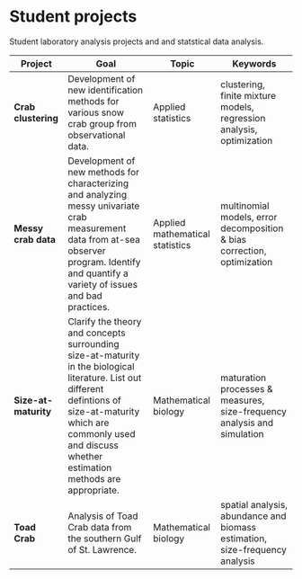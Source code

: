 # Student projects

Student laboratory analysis projects and and statstical data analysis. 


| Project               | Goal                                                                                                                           | Topic              | Keywords 
| --------------------- | ------------------------------------------------------------------------------------------------------------------------------ | -------------------| ----------------------------------------------------------------------------
| **Crab clustering**   | Development of new identification methods for various snow crab group from observational data.                                 | Applied statistics | clustering, finite mixture models, regression analysis, optimization
| **Messy crab data**   | Development of new methods for characterizing and analyzing messy univariate crab measurement data from at-sea observer program. Identify and quantify a variety of issues and bad practices. | Applied mathematical statistics | multinomial models, error decomposition & bias correction, optimization
| **Size-at-maturity**  | Clarify the theory and concepts surrounding size-at-maturity in the biological literature. List out different defintions of size-at-maturity which are commonly used and discuss whether estimation methods are appropriate.  | Mathematical biology | maturation processes & measures, size-frequency analysis and simulation
| **Toad Crab**         | Analysis of Toad Crab data from the southern Gulf of St. Lawrence.                                                             | Mathematical biology | spatial analysis, abundance and biomass estimation, size-frequency analysis  
